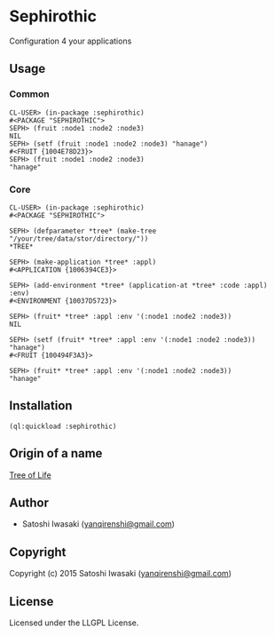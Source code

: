 # Sephirothic
Configuration 4 your applications

## Usage

### Common
``` common-lisp
CL-USER> (in-package :sephirothic)
#<PACKAGE "SEPHIROTHIC">
SEPH> (fruit :node1 :node2 :node3)
NIL
SEPH> (setf (fruit :node1 :node2 :node3) "hanage")
#<FRUIT {1004E78D23}>
SEPH> (fruit :node1 :node2 :node3)
"hanage"
```

### Core
``` common-lisp
CL-USER> (in-package :sephirothic)
#<PACKAGE "SEPHIROTHIC">

SEPH> (defparameter *tree* (make-tree "/your/tree/data/stor/directory/"))
*TREE*

SEPH> (make-application *tree* :appl)
#<APPLICATION {1006394CE3}>

SEPH> (add-environment *tree* (application-at *tree* :code :appl) :env)
#<ENVIRONMENT {10037D5723}>

SEPH> (fruit* *tree* :appl :env '(:node1 :node2 :node3))
NIL

SEPH> (setf (fruit* *tree* :appl :env '(:node1 :node2 :node3)) "hanage")
#<FRUIT {100494F3A3}>

SEPH> (fruit* *tree* :appl :env '(:node1 :node2 :node3))
"hanage"
```

## Installation
``` common-lisp
(ql:quickload :sephirothic)
```

## Origin of a name
[Tree of Life](https://en.wikipedia.org/wiki/Tree_of_life)

## Author

* Satoshi Iwasaki (yanqirenshi@gmail.com)

## Copyright

Copyright (c) 2015 Satoshi Iwasaki (yanqirenshi@gmail.com)

## License

Licensed under the LLGPL License.
